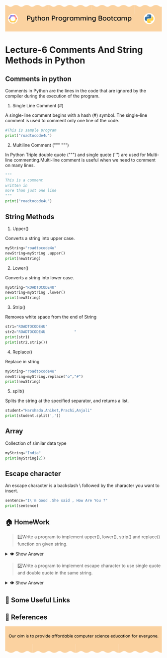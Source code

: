 <!-- HEADER -->
<p align="center">
  <img  src="./../assets/header.png?" />
</p>

# Lecture-6 Comments And String Methods in Python

## Comments in python

Comments in Python are the lines in the code that are ignored by the compiler during the execution of the program.

1. Single Line Comment (#)

A single-line comment begins with a hash (#) symbol. The single-line comment is used to comment only one line of the code. 
```python
#This is sample program 
print("roadtocode4u")
```
2. Multiline Comment ("""   """)

In Python Triple double quote (""") and single quote (''') are used for Multi-line commenting.Multi-line comment is useful when we need to comment on many lines. 
```python
"""
This is a comment
written in
more than just one line
"""
print("roadtocode4u")
```

## String Methods

1.  Upper()

Converts a string into upper case.
```python
myString="roadtocode4u"
newString=myString .upper()
print(newString)
```

2. Lower()

Converts a string into lower case.
```python
myString="ROADTOCODE4U"
newString=myString .lower()
print(newString)
```
3. Strip()

Removes white space from the end of String 
```python
str1="ROADTOCODE4U"
str2="ROADTOCODE4U             "
print(str1)
print(str2.strip())
```

4. Replace()

Replace in string
```python
myString="roadtocode4u"
newString=myString.replace("o","#")
print(newString)
```

5. split()

Splits the string at the specified separator, and returns a list.
```python
student="Harshada,Aniket,Prachi,Anjali"
print(student.split(','))
```

## Array 
 Collection of similar data type
 ```python
myString="India"
print(myString[2])
 ```

## Escape character

 An escape character is a backslash \ followed by the character you want to insert.

 ```python
 sentence="I\'m Good .She said , How Are You ?"
print(sentence)
 ```

## 🏠 HomeWork

>1️⃣Write a program to implement upper(), lower(), strip() and replace() function on given string.

<details>
  <summary>👁 Show Answer</summary>

  <p>
  
  ```python
# Upper
name="Vedika"
newString=name.upper()
print(newString)

# Lower
name="VEDIKA"
newString=name.lower()
print(newString)

#Strip 
name1="Vedika"
name2="Vaibhavi "
print(name1)
print(name2.strip()) 

#repalce
name="road to code"
newString=name.replace("o","#")
print(newString)
  ```

  </p>

</details>

>2️⃣Write a program to implement escape character to use single quote and double quote in the same string.
<details>
  <summary>👁 Show Answer</summary>

  <p>
  
  ```python
sentence="I\'m Good .She said , How Are You ?"
print(sentence)   #Escape Character
  ```

  </p>

</details>

## 🔗 Some Useful Links

## 📖 References

<!-- FOOTER -->
<p align="center">
  <img  src="./../assets/footer.png" />
</p>